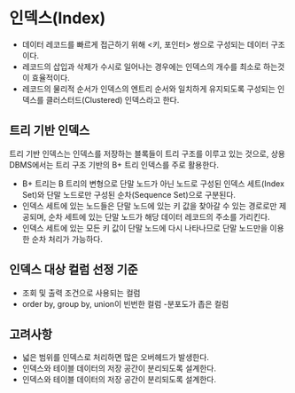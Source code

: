 # 인덱스(Index)
- 데이터 레코드를 빠르게 접근하기 위해 <키, 포인터> 쌍으로 구성되는 데이터 구조이다.
- 레코드의 삽입과 삭제가 수시로 일어나는 경우에는 인덱스의 개수를 최소로 하는것이 효율적이다.
- 레코드의 물리적 순서가 인덱스의 엔트리 순서와 일치하게 유지되도록 구성되는 인덱스를 클러스터드(Clustered) 인덱스라고 한다.

## 트리 기반 인덱스
트리 기반 인덱스는 인덱스를 저장하는 블록들이 트리 구조를 이루고 있는 것으로, 상용 DBMS에서는 트리 구조 기반의 B+ 트리 인덱스를 주로 활용한다.
- B+ 트리는 B 트리의 변형으로 단말 노드가 아닌 노드로 구성된 인덱스 세트(Index Set)와 단말 노드로만 구성된 순차(Sequence Set)으로 구분된다.
- 인덱스 세트에 있는 노드들은 단말 노드에 있는 키 값을 찾아갈 수 있는 경로로만 제공되며, 순차 세트에 있는 단말 노드가 해당 데이터 레코드의 주소를 가리킨다.
- 인덱스 세트에 있는 모든 키 값이 단말 노드에 다시 나타나므로 단말 노드만을 이용한 순차 처리가 가능하다.

## 인덱스 대상 컬럼 선정 기준
- 조회 및 출력 조건으로 사용되는 컬럼
- order by, group by, union이 빈번한 컬럼
 -분포도가 좁은 컬럼

## 고려사항
- 넓은 범위를 인덱스로 처리하면 많은 오버헤드가 발생한다.
- 인덱스와 테이블 데이터의 저장 공간이 분리되도록 설계한다.
- 인덱스와 테이블 데이터의 저장 공간이 분리되도록 설계한다.
